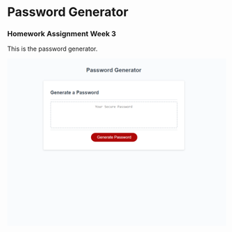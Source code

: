 # Password Generator
### Homework Assignment Week 3


This is the password generator.

![Password Generator](password.png)